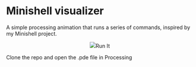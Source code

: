 # Minishell visualizer

A simple processing animation that runs a series of commands, inspired by my Minishell project.

<p align="center">
  <img src="preview_minishell_animation.gif>
</p>

## Run It

Clone the repo and open the .pde file in Processing
